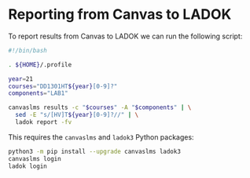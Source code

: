 # Reporting from Canvas to LADOK

To report results from Canvas to LADOK we can run the following script:
```bash
#!/bin/bash

. ${HOME}/.profile

year=21
courses="DD1301HT${year}[0-9]?"
components="LAB1"

canvaslms results -c "$courses" -A "$components" | \
  sed -E "s/[HV]T${year}[0-9]?//" | \
  ladok report -fv
```

This requires the `canvaslms` and `ladok3` Python packages:
```bash
python3 -m pip install --upgrade canvaslms ladok3
canvaslms login
ladok login
```
